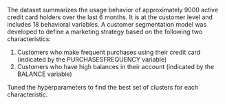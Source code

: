 The dataset summarizes the usage behavior of approximately 9000 active credit card holders over the last 6 months. It is at the customer level and includes 18 behavioral variables. A customer segmentation model was developed to define a marketing strategy based on the following two characteristics:

1. Customers who make frequent purchases using their credit card (indicated by the PURCHASESFREQUENCY variable)
2. Customers who have high balances in their account (indicated by the BALANCE variable)

Tuned the hyperparameters to find the best set of clusters for each characteristic.
